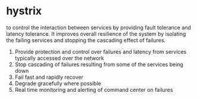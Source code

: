# hystrix

to control the interaction between services by providing fault tolerance and latency tolerance. It improves overall resilience of the system by isolating the failing services and stopping the cascading effect of failures.

> 
1. Provide protection and control over failures and latency from services typically accessed over the network   
2. Stop cascading of failures resulting from some of the services being down
3. Fail fast and rapidly recover
4. Degrade gracefully where possible
5. Real time monitoring and alerting of command center on failures
